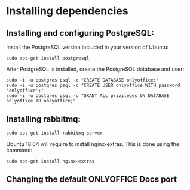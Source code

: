 # Installing dependencies

## Installing and configuring PostgreSQL:

Install the PostgreSQL version included in your version of Ubuntu:
````
sudo apt-get install postgresql
````

After PostgreSQL is installed, create the PostgreSQL database and user:
````
sudo -i -u postgres psql -c "CREATE DATABASE onlyoffice;"
sudo -i -u postgres psql -c "CREATE USER onlyoffice WITH password 'onlyoffice';"
sudo -i -u postgres psql -c "GRANT ALL privileges ON DATABASE onlyoffice TO onlyoffice;"
````
## Installing rabbitmq:
````
sudo apt-get install rabbitmq-server
````

Ubuntu 18.04 will require to install nginx-extras. This is done using the command:
````
sudo apt-get install nginx-extras
````

## Changing the default ONLYOFFICE Docs port